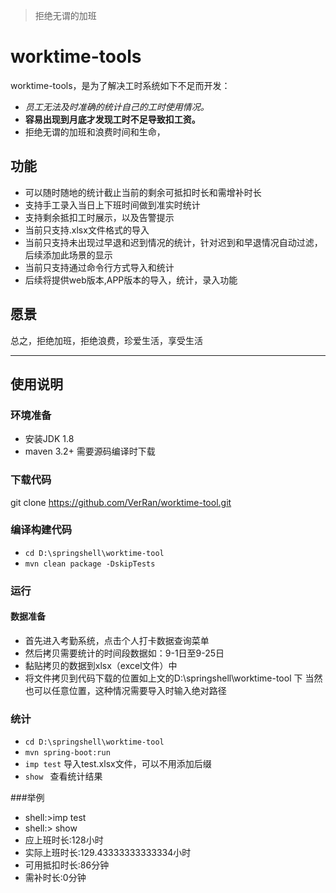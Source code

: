 > 拒绝无谓的加班
# worktime-tools
worktime-tools，是为了解决工时系统如下不足而开发：
* *员工无法及时准确的统计自己的工时使用情况。* 
* **容易出现到月底才发现工时不足导致扣工资。**
* 拒绝无谓的加班和浪费时间和生命，

## 功能
* 可以随时随地的统计截止当前的剩余可抵扣时长和需增补时长
* 支持手工录入当日上下班时间做到准实时统计
* 支持剩余抵扣工时展示，以及告警提示
* 当前只支持.xlsx文件格式的导入
* 当前只支持未出现过早退和迟到情况的统计，针对迟到和早退情况自动过滤，后续添加此场景的显示
* 当前只支持通过命令行方式导入和统计
* 后续将提供web版本,APP版本的导入，统计，录入功能

## 愿景
总之，拒绝加班，拒绝浪费，珍爱生活，享受生活

*** 

## 使用说明
 ### 环境准备
 * 安装JDK 1.8
 * maven 3.2+ 需要源码编译时下载
 ### 下载代码
 git clone https://github.com/VerRan/worktime-tool.git
 ### 编译构建代码
 * `cd D:\springshell\worktime-tool`
 * ``mvn clean package -DskipTests ``
 ### 运行
 #### 数据准备
 * 首先进入考勤系统，点击个人打卡数据查询菜单
 * 然后拷贝需要统计的时间段数据如：9-1日至9-25日
 * 黏贴拷贝的数据到xlsx（excel文件）中
 * 将文件拷贝到代码下载的位置如上文的D:\springshell\worktime-tool 下
 当然也可以任意位置，这种情况需要导入时输入绝对路径
 ### 统计
 * `cd D:\springshell\worktime-tool`
 * ``mvn spring-boot:run``
 * ``imp test`` 导入test.xlsx文件，可以不用添加后缀
 * ``show `` 查看统计结果
 
 ###举例
   * shell:>imp test
   * shell:> show
   * 应上班时长:128小时
   * 实际上班时长:129.43333333333334小时
   * 可用抵扣时长:86分钟
   * 需补时长:0分钟

